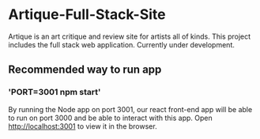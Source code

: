 # Artique-Full-Stack-Site
Artique is an art critique and review site for artists all of kinds. This project includes the full stack web application. Currently under development.

## Recommended way to run app

### 'PORT=3001 npm start'

By running the Node app on port 3001, our react front-end app will be able to run on port 3000 and be able to interact with this app.
Open [http://localhost:3001](http://localhost:3001) to view it in the browser.
